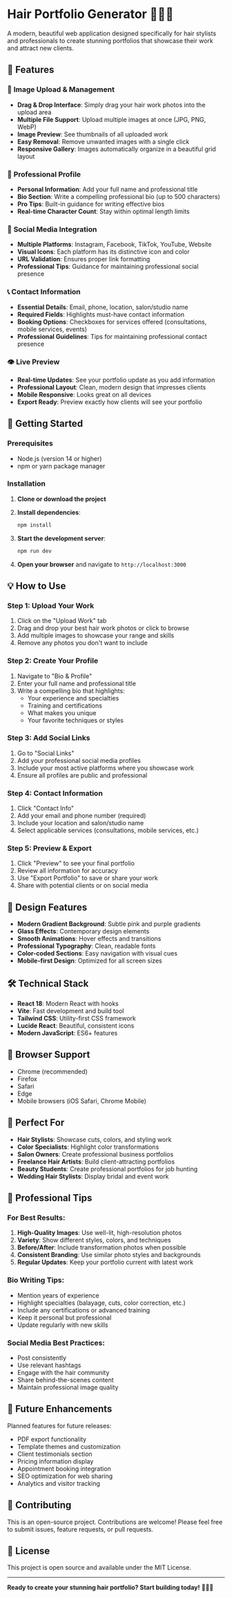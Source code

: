 # Hair Portfolio Generator 💇‍♀️✨

A modern, beautiful web application designed specifically for hair stylists and professionals to create stunning portfolios that showcase their work and attract new clients.

## 🌟 Features

### 📸 **Image Upload & Management**
- **Drag & Drop Interface**: Simply drag your hair work photos into the upload area
- **Multiple File Support**: Upload multiple images at once (JPG, PNG, WebP)
- **Image Preview**: See thumbnails of all uploaded work
- **Easy Removal**: Remove unwanted images with a single click
- **Responsive Gallery**: Images automatically organize in a beautiful grid layout

### 👤 **Professional Profile**
- **Personal Information**: Add your full name and professional title
- **Bio Section**: Write a compelling professional bio (up to 500 characters)
- **Pro Tips**: Built-in guidance for writing effective bios
- **Real-time Character Count**: Stay within optimal length limits

### 🔗 **Social Media Integration**
- **Multiple Platforms**: Instagram, Facebook, TikTok, YouTube, Website
- **Visual Icons**: Each platform has its distinctive icon and color
- **URL Validation**: Ensures proper link formatting
- **Professional Tips**: Guidance for maintaining professional social presence

### 📞 **Contact Information**
- **Essential Details**: Email, phone, location, salon/studio name
- **Required Fields**: Highlights must-have contact information
- **Booking Options**: Checkboxes for services offered (consultations, mobile services, events)
- **Professional Guidelines**: Tips for maintaining professional contact presence

### 👁️ **Live Preview**
- **Real-time Updates**: See your portfolio update as you add information
- **Professional Layout**: Clean, modern design that impresses clients
- **Mobile Responsive**: Looks great on all devices
- **Export Ready**: Preview exactly how clients will see your portfolio

## 🚀 Getting Started

### Prerequisites
- Node.js (version 14 or higher)
- npm or yarn package manager

### Installation

1. **Clone or download the project**
2. **Install dependencies**:
   ```bash
   npm install
   ```

3. **Start the development server**:
   ```bash
   npm run dev
   ```

4. **Open your browser** and navigate to `http://localhost:3000`

## 💡 How to Use

### Step 1: Upload Your Work
1. Click on the "Upload Work" tab
2. Drag and drop your best hair work photos or click to browse
3. Add multiple images to showcase your range and skills
4. Remove any photos you don't want to include

### Step 2: Create Your Profile
1. Navigate to "Bio & Profile"
2. Enter your full name and professional title
3. Write a compelling bio that highlights:
   - Your experience and specialties
   - Training and certifications
   - What makes you unique
   - Your favorite techniques or styles

### Step 3: Add Social Links
1. Go to "Social Links"
2. Add your professional social media profiles
3. Include your most active platforms where you showcase work
4. Ensure all profiles are public and professional

### Step 4: Contact Information
1. Click "Contact Info"
2. Add your email and phone number (required)
3. Include your location and salon/studio name
4. Select applicable services (consultations, mobile services, etc.)

### Step 5: Preview & Export
1. Click "Preview" to see your final portfolio
2. Review all information for accuracy
3. Use "Export Portfolio" to save or share your work
4. Share with potential clients or on social media

## 🎨 Design Features

- **Modern Gradient Background**: Subtle pink and purple gradients
- **Glass Effects**: Contemporary design elements
- **Smooth Animations**: Hover effects and transitions
- **Professional Typography**: Clean, readable fonts
- **Color-coded Sections**: Easy navigation with visual cues
- **Mobile-first Design**: Optimized for all screen sizes

## 🛠️ Technical Stack

- **React 18**: Modern React with hooks
- **Vite**: Fast development and build tool
- **Tailwind CSS**: Utility-first CSS framework
- **Lucide React**: Beautiful, consistent icons
- **Modern JavaScript**: ES6+ features

## 📱 Browser Support

- Chrome (recommended)
- Firefox
- Safari
- Edge
- Mobile browsers (iOS Safari, Chrome Mobile)

## 🎯 Perfect For

- **Hair Stylists**: Showcase cuts, colors, and styling work
- **Color Specialists**: Highlight color transformations
- **Salon Owners**: Create professional business portfolios
- **Freelance Hair Artists**: Build client-attracting portfolios
- **Beauty Students**: Create professional portfolios for job hunting
- **Wedding Hair Stylists**: Display bridal and event work

## 💼 Professional Tips

### For Best Results:
1. **High-Quality Images**: Use well-lit, high-resolution photos
2. **Variety**: Show different styles, colors, and techniques
3. **Before/After**: Include transformation photos when possible
4. **Consistent Branding**: Use similar photo styles and backgrounds
5. **Regular Updates**: Keep your portfolio current with latest work

### Bio Writing Tips:
- Mention years of experience
- Highlight specialties (balayage, cuts, color correction, etc.)
- Include any certifications or advanced training
- Keep it personal but professional
- Update regularly with new skills

### Social Media Best Practices:
- Post consistently
- Use relevant hashtags
- Engage with the hair community
- Share behind-the-scenes content
- Maintain professional image quality

## 🔮 Future Enhancements

Planned features for future releases:
- PDF export functionality
- Template themes and customization
- Client testimonials section
- Pricing information display
- Appointment booking integration
- SEO optimization for web sharing
- Analytics and visitor tracking

## 🤝 Contributing

This is an open-source project. Contributions are welcome! Please feel free to submit issues, feature requests, or pull requests.

## 📄 License

This project is open source and available under the MIT License.

---

**Ready to create your stunning hair portfolio? Start building today!** 💇‍♀️✨